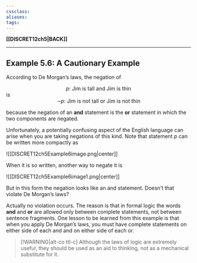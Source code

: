 ```yaml
---
cssclass:
aliases:
tags:
---
```

**[[DISCRET12ch5|BACK]]**

---
## Example 5.6: A Cautionary Example
According to De Morgan’s laws, the negation of
<center><em>p</em>: Jim is tall and Jim is thin</center>
is <center><em>∼p</em>: Jim is not tall or Jim is not thin</center>

because the negation of an **and** statement is the **or** statement in which the two components are negated. 

Unfortunately, a potentially confusing aspect of the English language can arise when you are taking negations of this kind. Note that statement $p$ can be written more compactly as

![[DISCRET12ch5Example6image.png|center]]

When it is so written, another way to negate it is

![[DISCRET12ch5Example6image1.png|center]]

But in this form the negation looks like an and statement. Doesn’t that violate De Morgan’s laws?

Actually no violation occurs. The reason is that in formal logic the words **and** and **or** are allowed only between complete statements, not between sentence fragments. One lesson to be learned from this example is that when you apply De Morgan’s laws, you must have complete statements on either side of each and and on either side of each or.

>[!WARNING|alt-co ttl-c]
> Although the laws of logic are extremely useful, they should be used as an aid to thinking, not as a mechanical substitute for it.